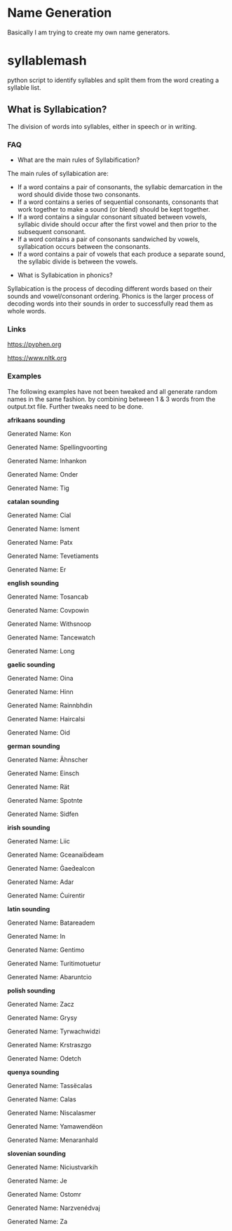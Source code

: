 # Name Generation
Basically I am trying to create my own name generators.

# syllablemash
python script to identify syllables and split them from the word creating a syllable list.

## What is Syllabication?

The division of words into syllables, either in speech or in writing.

### FAQ

+ What are the main rules of Syllabification?

The main rules of syllabication are:

* If a word contains a pair of consonants, the syllabic demarcation in the word should divide those two consonants.
* If a word contains a series of sequential consonants, consonants that work together to make a sound (or blend) should be kept together.
* If a word contains a singular consonant situated between vowels, syllabic divide should occur after the first vowel and then prior to the subsequent consonant.
* If a word contains a pair of consonants sandwiched by vowels, syllabication occurs between the consonants.
* If a word contains a pair of vowels that each produce a separate sound, the syllabic divide is between the vowels.

+ What is Syllabication in phonics?

Syllabication is the process of decoding different words based on their sounds and vowel/consonant ordering. 
Phonics is the larger process of decoding words into their sounds in order to successfully read them as whole words.

### Links

https://pyphen.org

https://www.nltk.org

### Examples

The following examples have not been tweaked and all generate random names in the same fashion. by combining between 1 & 3 words from the output.txt file. Further tweaks need to be done.

**afrikaans sounding**

Generated Name: Kon

Generated Name: Spellingvoorting

Generated Name: Inhankon

Generated Name: Onder

Generated Name: Tig

**catalan sounding**

Generated Name: Cial

Generated Name: Isment

Generated Name: Patx

Generated Name: Tevetiaments

Generated Name: Er


**english sounding**

Generated Name: Tosancab

Generated Name: Covpowin

Generated Name: Withsnoop

Generated Name: Tancewatch

Generated Name: Long

**gaelic sounding**

Generated Name: Oina

Generated Name: Hinn

Generated Name: Rainnbhdin

Generated Name: Haircalsi

Generated Name: Oid

**german sounding**

Generated Name: Ähnscher

Generated Name: Einsch

Generated Name: Rät

Generated Name: Spotnte

Generated Name: Sidfen

**irish sounding**

Generated Name: Liic

Generated Name: Gceanaiḃdeam

Generated Name: Ġaeḋealcon

Generated Name: Adar

Generated Name: Ċuirentir

**latin sounding**

Generated Name: Batareadem

Generated Name: In

Generated Name: Gentimo

Generated Name: Turitimotuetur

Generated Name: Abaruntcio

**polish sounding**

Generated Name: Zacz

Generated Name: Grysy

Generated Name: Tyrwachwidzi

Generated Name: Krstraszgo

Generated Name: Odetch

**quenya sounding**

Generated Name: Tassëcalas

Generated Name: Calas

Generated Name: Niscalasmer

Generated Name: Yamawendëon

Generated Name: Menaranhald

**slovenian sounding**

Generated Name: Niciustvarkih

Generated Name: Je

Generated Name: Ostomr

Generated Name: Narzvenédvaj

Generated Name: Za
